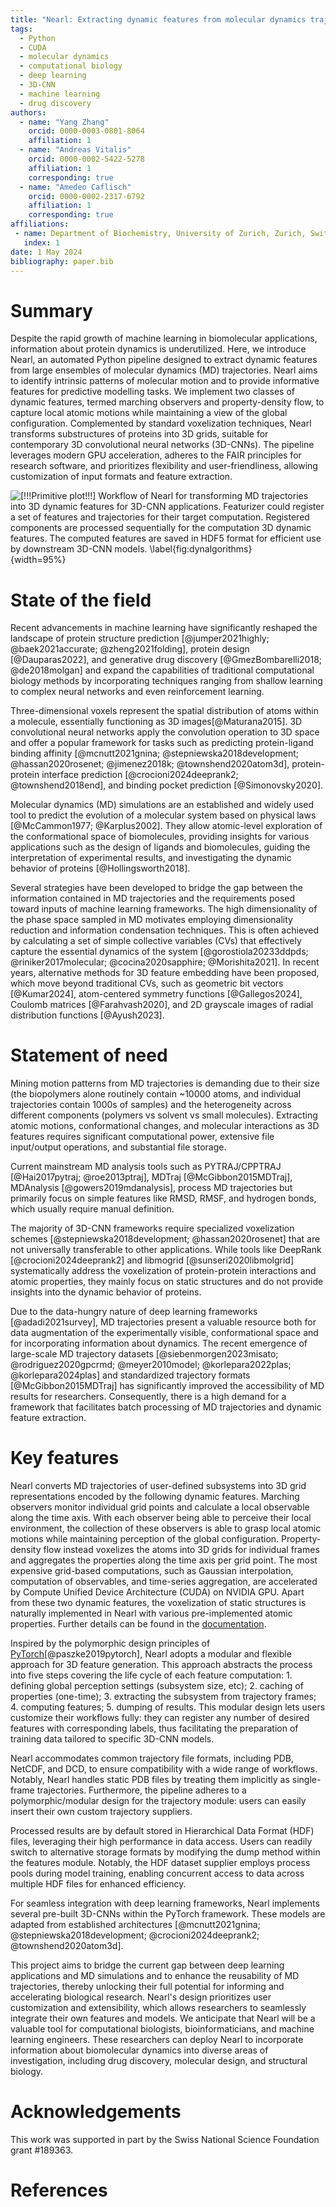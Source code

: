 ```yaml
---
title: "Nearl: Extracting dynamic features from molecular dynamics trajectories"
tags: 
  - Python
  - CUDA
  - molecular dynamics
  - computational biology 
  - deep learning
  - 3D-CNN
  - machine learning
  - drug discovery
authors:
  - name: "Yang Zhang"
    orcid: 0000-0003-0801-8064
    affiliation: 1
  - name: "Andreas Vitalis"
    orcid: 0000-0002-5422-5278
    affiliation: 1
    corresponding: true
  - name: "Amedeo Caflisch"
    orcid: 0000-0002-2317-6792
    affiliation: 1
    corresponding: true
affiliations:
 - name: Department of Biochemistry, University of Zurich, Zurich, Switzerland
   index: 1
date: 1 May 2024
bibliography: paper.bib
---
```


# Summary 
<!-- High level functionality and purpose of the software and the target of the software -->
Despite the rapid growth of machine learning in biomolecular applications, information about protein dynamics is underutilized.
Here, we introduce Nearl, an automated Python pipeline designed to extract dynamic features from large ensembles of molecular dynamics (MD) trajectories. 
Nearl aims to identify intrinsic patterns of molecular motion and to provide informative features for predictive modelling tasks. 
We implement two classes of dynamic features, termed marching observers and property-density flow, to capture local atomic motions while maintaining a view of the global configuration.
Complemented by standard voxelization techniques, Nearl transforms substructures of proteins into 3D grids, suitable for contemporary 3D convolutional neural networks (3D-CNNs).
The pipeline leverages modern GPU acceleration, adheres to the FAIR principles for research software, and prioritizes flexibility and user-friendliness, allowing customization of input formats and feature extraction.

<!-- 124 words 982 characters -->

![[!!!Primitive plot!!!] Workflow of Nearl for transforming MD trajectories into 3D dynamic features for 3D-CNN applications. 
Featurizer could register a set of features and trajectories for their target computation.
Registered components are processed sequentially for the computation 3D dynamic features. 
The computed features are saved in HDF5 format for efficient use by downstream 3D-CNN models.
\label{fig:dynalgorithms}](media/nearl_workflow.png){width=95%}

# State of the field
<!-- ### Intro ML and Example with and 3D CNN -->
Recent advancements in machine learning have significantly reshaped the landscape of protein structure prediction [@jumper2021highly; @baek2021accurate; @zheng2021folding], protein design [@Dauparas2022], and generative drug discovery [@GmezBombarelli2018; @de2018molgan] and expand the capabilities of traditional computational biology methods by incorporating techniques ranging from shallow learning to complex neural networks and even reinforcement learning.
<!-- Intro to 3D-CNN -->
Three-dimensional voxels represent the spatial distribution of atoms within a molecule, essentially functioning as 3D images[@Maturana2015]. 3D convolutional neural networks apply the convolution operation to 3D space and offer a popular framework for tasks such as predicting protein-ligand binding affinity [@mcnutt2021gnina; @stepniewska2018development; @hassan2020rosenet; @jimenez2018k; @townshend2020atom3d], protein-protein interface prediction [@crocioni2024deeprank2; @townshend2018end], and binding pocket prediction [@Simonovsky2020].

<!-- ### Molecular dynamics / Motivation -->
Molecular dynamics (MD) simulations are an established and widely used tool to predict the evolution of a molecular system based on physical laws [@McCammon1977; @Karplus2002].
They allow atomic-level exploration of the conformational space of biomolecules, providing insights for various applications such as the design of ligands and biomolecules, guiding the interpretation of experimental results, and investigating the dynamic behavior of proteins [@Hollingsworth2018].
<!-- ### Current strategy in information condensation -->
Several strategies have been developed to bridge the gap between the information contained in MD trajectories and the requirements posed toward inputs of machine learning frameworks.
The high dimensionality of the phase space sampled in MD motivates employing dimensionality reduction and information condensation techniques. This is often achieved by calculating a set of simple collective variables (CVs) that effectively capture the essential dynamics of the system [@gorostiola20233ddpds; @riniker2017molecular; @cocina2020sapphire; @Morishita2021]. 
In recent years, alternative methods for 3D feature embedding have been proposed, which move beyond traditional CVs, such as geometric bit vectors [@Kumar2024], atom-centered symmetry functions [@Gallegos2024], Coulomb matrices [@Farahvash2020], and 2D grayscale images of radial distribution functions [@Ayush2023]. 



# Statement of need

<!-- Statement of the technical problem  -->
Mining motion patterns from MD trajectories is demanding due to their size (the biopolymers alone routinely contain ~10000 atoms, and individual trajectories contain 1000s of samples) and the heterogeneity across different components (polymers vs solvent vs small molecules).
Extracting atomic motions, conformational changes, and molecular interactions as 3D features requires significant computational power, extensive file input/output operations, and substantial file storage. 
<!-- #### Comparison with current commonly used tools and their limitations -->
<!-- Common MD analysis tools -->
Current mainstream MD analysis tools such as PYTRAJ/CPPTRAJ [@Hai2017pytraj; @roe2013ptraj], MDTraj [@McGibbon2015MDTraj], MDAnalysis [@gowers2019mdanalysis], process MD trajectories but primarily focus on simple features like RMSD, RMSF, and hydrogen bonds, which usually require manual definition. 
<!-- Common voxelization tools -->
The majority of 3D-CNN frameworks require specialized voxelization schemes [@stepniewska2018development; @hassan2020rosenet] that are not universally transferable to other applications.
While tools like DeepRank [@crocioni2024deeprank2] and libmogrid [@sunseri2020libmolgrid] 
systematically address the voxelization of protein-protein interactions and atomic properties, they mainly focus on static structures and do not provide insights into the dynamic behavior of proteins.

<!-- #### Demand for our tool -->
Due to the data-hungry nature of deep learning frameworks [@adadi2021survey], MD trajectories present a valuable resource both for data augmentation of the experimentally visible, conformational space and for incorporating information about dynamics. 
The recent emergence of large-scale MD trajectory datasets [@siebenmorgen2023misato; @rodriguez2020gpcrmd; @meyer2010model; @korlepara2022plas; @korlepara2024plas] and standardized trajectory formats [@McGibbon2015MDTraj] has significantly improved the accessibility of MD results for researchers. 
Consequently, there is a high demand for a framework that facilitates batch processing of MD trajectories and dynamic feature extraction.


<!-- ######### -->
<!-- Main body -->
# Key features

<!-- Dynamic features extraction -->
Nearl converts MD trajectories of user-defined subsystems into 3D grid representations encoded by the following dynamic features.
Marching observers monitor individual grid points and calculate a local observable along the time axis. With each observer being able to perceive their local environment, the collection of these observers is able to grasp local atomic motions while maintaining perception of the global configuration. 
Property-density flow instead voxelizes the atoms into 3D grids for individual frames and aggregates the properties along the time axis per grid point. 
The most expensive grid-based computations, such as Gaussian interpolation, computation of observables, and time-series aggregation, are accelerated by Compute Unified Device Architecture (CUDA) on NVIDIA GPU.
Apart from these two dynamic features, the voxelization of static structures is naturally implemented in Nearl with various pre-implemented atomic properties.
Further details can be found in the [documentation](http://nearl.readthedocs.io/).

<!-- Design principles -->
Inspired by the polymorphic design principles of [PyTorch](https://pytorch.org/)[@paszke2019pytorch], Nearl adopts a modular and flexible approach for 3D feature generation. This approach abstracts the process into five steps covering the life cycle of each feature computation: 1. defining global perception settings (subsystem size, etc); 2. caching of properties (one-time); 3. extracting the subsystem from trajectory frames; 4. computing features; 5. dumping of results. 
This modular design lets users customize their workflows fully: they can register any number of desired features with corresponding labels, thus facilitating the preparation of training data tailored to specific 3D-CNN models.


<!-- Input supports --> 
Nearl accommodates common trajectory file formats, including PDB, NetCDF, and DCD, to ensure compatibility with a wide range of workflows. Notably, Nearl handles static PDB files by treating them implicitly as single-frame trajectories. Furthermore, the pipeline adheres to a polymorphic/modular design for the trajectory module: users can easily insert their own custom trajectory suppliers.
<!-- Output supports -->
Processed results are by default stored in Hierarchical Data Format (HDF) files, leveraging their high performance in data access. Users can readily switch to alternative storage formats by modifying the dump method within the features module. Notably, the HDF dataset supplier employs process pools during model training, enabling concurrent access to data across multiple HDF files for enhanced efficiency.
<!-- Model supports -->
For seamless integration with deep learning frameworks, Nearl implements several pre-built 3D-CNNs within the PyTorch framework. These models are adapted from established architectures [@mcnutt2021gnina; @stepniewska2018development; @crocioni2024deeprank2; @townshend2020atom3d]. 

<!-- Nearl provides a fast and efficient tool to extract dynamic features from MD trajectories to  -->
This project aims to bridge the current gap between deep learning applications and MD simulations and to enhance the reusability of MD trajectories, thereby unlocking their full potential for informing and accelerating biological research. 
Nearl's design prioritizes user customization and extensibility, which allows researchers to seamlessly integrate their own features and models.
We anticipate that Nearl will be a valuable tool for computational biologists, bioinformaticians, and machine learning engineers. These researchers can deploy Nearl to incorporate information about biomolecular dynamics into diverse areas of investigation, including drug discovery, molecular design, and structural biology.

<!-- 
Shall I again mention the FAIR principles like how I adhere to them? 
Abbreviation of RMSD, RMSF. 
Callback the dynamics feature extraction in the conclusion sentence. 
-->

<!-- 1047 words: a rough word count -->

# Acknowledgements
This work was supported in part by the Swiss National Science Foundation grant #189363.


# References

